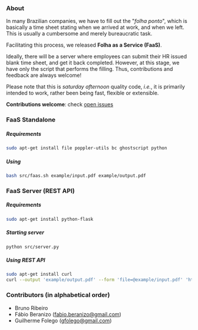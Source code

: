 ### About
In many Brazilian companies, we have to fill out the "*folha ponto*", which is basically a time sheet stating when we arrived at work, and when we left.
This is usually a cumbersome and merely bureaucratic task.

Facilitating this process, we released **Folha as a Service (FaaS)**.

Ideally, there will be a server where employees can submit their HR issued blank time sheet, and get it back completed. However, at this stage, we have only the script that performs the filling. Thus, contributions and feedback are always welcome!

Please note that this is *saturday afternoon* quality code, *i.e.*, it is primarily intended to work, rather been being fast, flexible or extensible.

**Contributions welcome**: check [open issues](https://github.com/gfolego/faas/issues)


### FaaS Standalone
##### Requirements
```bash
sudo apt-get install file poppler-utils bc ghostscript python
```

##### Using
```bash
bash src/faas.sh example/input.pdf example/output.pdf
```

### FaaS Server (REST API)
##### Requirements
```bash
sudo apt-get install python-flask
```

##### Starting server
```bash
python src/server.py
```

##### Using REST API
```bash
sudo apt-get install curl
curl --output 'example/output.pdf' --form 'file=@example/input.pdf' 'http://localhost:5000/'
```


### Contributors (in alphabetical order)
- Bruno Ribeiro
- Fábio Beranizo (fabio.beranizo@gmail.com)
- Guilherme Folego (gfolego@gmail.com)
